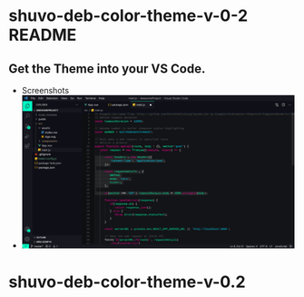 # shuvo-deb-color-theme-v-0-2 README

## Get the Theme into your VS Code.


- Screenshots
- ![alt text](theme2.jpeg)
# shuvo-deb-color-theme-v-0.2
